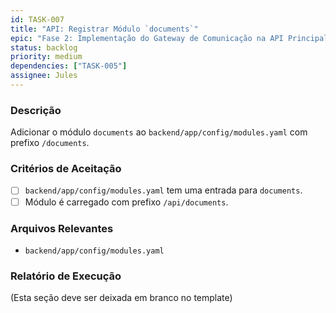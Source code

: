 ```yaml
---
id: TASK-007
title: "API: Registrar Módulo `documents`"
epic: "Fase 2: Implementação do Gateway de Comunicação na API Principal"
status: backlog
priority: medium
dependencies: ["TASK-005"]
assignee: Jules
---
```


### Descrição

Adicionar o módulo `documents` ao `backend/app/config/modules.yaml` com prefixo `/documents`.

### Critérios de Aceitação

- [ ] `backend/app/config/modules.yaml` tem uma entrada para `documents`.
- [ ] Módulo é carregado com prefixo `/api/documents`.

### Arquivos Relevantes

* `backend/app/config/modules.yaml`

### Relatório de Execução

(Esta seção deve ser deixada em branco no template)
